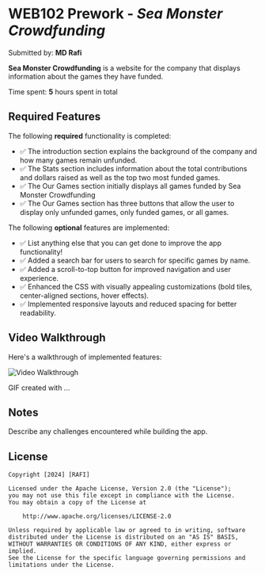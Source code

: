 # WEB102 Prework - *Sea Monster Crowdfunding*

Submitted by: **MD Rafi**

**Sea Monster Crowdfunding** is a website for the company that displays information about the games they have funded.

Time spent: **5** hours spent in total

## Required Features

The following **required** functionality is completed:

* ✅ The introduction section explains the background of the company and how many games remain unfunded.
* ✅ The Stats section includes information about the total contributions and dollars raised as well as the top two most funded games.
* ✅ The Our Games section initially displays all games funded by Sea Monster Crowdfunding
* ✅ The Our Games section has three buttons that allow the user to display only unfunded games, only funded games, or all games.

The following **optional** features are implemented:
* ✅ List anything else that you can get done to improve the app functionality!
* ✅ Added a search bar for users to search for specific games by name.
* ✅ Added a scroll-to-top button for improved navigation and user experience.
* ✅ Enhanced the CSS with visually appealing customizations (bold tiles, center-aligned sections, hover effects).
* ✅ Implemented responsive layouts and reduced spacing for better readability.

## Video Walkthrough

Here's a walkthrough of implemented features:

<img src='http://i.imgur.com/link/to/your/gif/file.gif' title='Video Walkthrough' width='' alt='Video Walkthrough' />

<!-- Replace this with whatever GIF tool you used! -->
GIF created with ...  
<!-- Recommended tools:
[Kap](https://getkap.co/) for macOS
[ScreenToGif](https://www.screentogif.com/) for Windows
[peek](https://github.com/phw/peek) for Linux. -->

## Notes

Describe any challenges encountered while building the app.

## License

    Copyright [2024] [RAFI]

    Licensed under the Apache License, Version 2.0 (the "License");
    you may not use this file except in compliance with the License.
    You may obtain a copy of the License at

        http://www.apache.org/licenses/LICENSE-2.0

    Unless required by applicable law or agreed to in writing, software
    distributed under the License is distributed on an "AS IS" BASIS,
    WITHOUT WARRANTIES OR CONDITIONS OF ANY KIND, either express or implied.
    See the License for the specific language governing permissions and
    limitations under the License.
